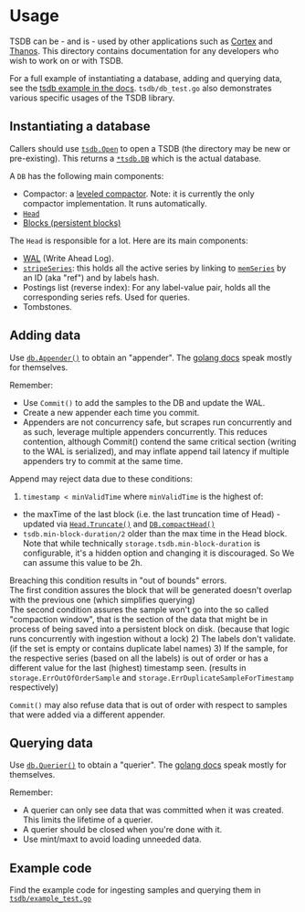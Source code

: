 # Usage

TSDB can be - and is - used by other applications such as [Cortex](https://cortexmetrics.io/) and [Thanos](https://thanos.io/).
This directory contains documentation for any developers who wish to work on or with TSDB.

For a full example of instantiating a database, adding and querying data, see the [tsdb example in the docs](https://pkg.go.dev/github.com/zzylol/prometheus-sketches/tsdb).
`tsdb/db_test.go` also demonstrates various specific usages of the TSDB library.

## Instantiating a database

Callers should use [`tsdb.Open`](https://pkg.go.dev/github.com/zzylol/prometheus-sketches/tsdb#Open) to open a TSDB
(the directory may be new or pre-existing).
This returns a [`*tsdb.DB`](https://pkg.go.dev/github.com/zzylol/prometheus-sketches/tsdb#DB) which is the actual database.

A `DB` has the following main components:

* Compactor: a [leveled compactor](https://pkg.go.dev/github.com/zzylol/prometheus-sketches/tsdb#LeveledCompactor). Note: it is currently the only compactor implementation. It runs automatically.
* [`Head`](https://pkg.go.dev/github.com/zzylol/prometheus-sketches/tsdb#DB.Head)
* [Blocks (persistent blocks)](https://pkg.go.dev/github.com/zzylol/prometheus-sketches/tsdb#DB.Blocks)

The `Head` is responsible for a lot.  Here are its main components:

* [WAL](https://pkg.go.dev/github.com/zzylol/prometheus-sketches/tsdb/wal#WAL) (Write Ahead Log).
* [`stripeSeries`](https://github.com/zzylol/prometheus-sketches/blob/411021ada9ab41095923b8d2df9365b632fd40c3/tsdb/head.go#L1292):
  this holds all the active series by linking to [`memSeries`](https://github.com/zzylol/prometheus-sketches/blob/411021ada9ab41095923b8d2df9365b632fd40c3/tsdb/head.go#L1462)
  by an ID (aka "ref") and by labels hash.
* Postings list (reverse index): For any label-value pair, holds all the corresponding series refs. Used for queries.
* Tombstones.

## Adding data

Use [`db.Appender()`](https://pkg.go.dev/github.com/zzylol/prometheus-sketches/tsdb#DB.Appender) to obtain an "appender".
The [golang docs](https://pkg.go.dev/github.com/zzylol/prometheus-sketches/storage#Appender) speak mostly for themselves.

Remember:

* Use `Commit()` to add the samples to the DB and update the WAL.
* Create a new appender each time you commit.
* Appenders are not concurrency safe, but scrapes run concurrently and as such, leverage multiple appenders concurrently.
  This reduces contention, although Commit() contend the same critical section (writing to the WAL is serialized), and may
  inflate append tail latency if multiple appenders try to commit at the same time.

Append may reject data due to these conditions:

1) `timestamp < minValidTime` where `minValidTime` is the highest of:
  * the maxTime of the last block (i.e. the last truncation time of Head) - updated via [`Head.Truncate()`](https://pkg.go.dev/github.com/zzylol/prometheus-sketches/tsdb#Head.Truncate) and [`DB.compactHead()`](https://github.com/zzylol/prometheus-sketches/blob/411021ada9ab41095923b8d2df9365b632fd40c3/tsdb/db.go#L968)
  * `tsdb.min-block-duration/2` older than the max time in the Head block. Note that while technically `storage.tsdb.min-block-duration` is configurable, it's a hidden option and changing it is discouraged.  So We can assume this value to be 2h.

  Breaching this condition results in "out of bounds" errors.  
  The first condition assures the block that will be generated doesn't overlap with the previous one (which simplifies querying)  
  The second condition assures the sample won't go into the so called "compaction window", that is the section of the data that might be in process of being saved into a persistent block on disk.  (because that logic runs concurrently with ingestion without a lock)
2) The labels don't validate. (if the set is empty or contains duplicate label names)
3) If the sample, for the respective series (based on all the labels) is out of order or has a different value for the last (highest) timestamp seen. (results in `storage.ErrOutOfOrderSample` and `storage.ErrDuplicateSampleForTimestamp` respectively)

`Commit()` may also refuse data that is out of order with respect to samples that were added via a different appender.

## Querying data

Use [`db.Querier()`](https://pkg.go.dev/github.com/zzylol/prometheus-sketches/tsdb#DB.Querier) to obtain a "querier".
The [golang docs](https://pkg.go.dev/github.com/zzylol/prometheus-sketches/storage#Querier) speak mostly for themselves.

Remember:

* A querier can only see data that was committed when it was created. This limits the lifetime of a querier.
* A querier should be closed when you're done with it.
* Use mint/maxt to avoid loading unneeded data.


## Example code

Find the example code for ingesting samples and querying them in [`tsdb/example_test.go`](../example_test.go)
